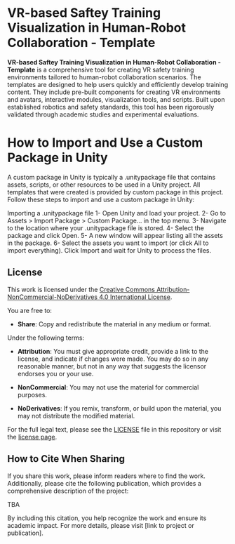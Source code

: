 # VR-based Saftey Training Visualization in Human-Robot Collaboration - Template

**VR-based Saftey Training Visualization in Human-Robot Collaboration - Template** is a comprehensive tool for creating VR safety training environments tailored to human-robot collaboration scenarios. The templates are designed to help users quickly and efficiently develop training content. They include pre-built components for creating VR environments and avatars, interactive modules, visualization tools, and scripts. Built upon established robotics and safety standards, this tool has been rigorously validated through academic studies and experimental evaluations.

# **How to Import and Use a Custom Package in Unity**
A custom package in Unity is typically a .unitypackage file that contains assets, scripts, or other resources to be used in a Unity project. All templates that were created is provided by custom package in this project. Follow these steps to import and use a custom package in Unity:

Importing a .unitypackage file
1- Open Unity and load your project.
2- Go to Assets > Import Package > Custom Package... in the top menu.
3- Navigate to the location where your .unitypackage file is stored.
4- Select the package and click Open.
5- A new window will appear listing all the assets in the package.
6- Select the assets you want to import (or click All to import everything).
Click Import and wait for Unity to process the files.

## License

This work is licensed under the [Creative Commons Attribution-NonCommercial-NoDerivatives 4.0 International License](https://creativecommons.org/licenses/by-nc-nd/4.0/).

You are free to:

- **Share**: Copy and redistribute the material in any medium or format.

Under the following terms:

- **Attribution**: You must give appropriate credit, provide a link to the license, and indicate if changes were made. You may do so in any reasonable manner, but not in any way that suggests the licensor endorses you or your use.

- **NonCommercial**: You may not use the material for commercial purposes.

- **NoDerivatives**: If you remix, transform, or build upon the material, you may not distribute the modified material.

For the full legal text, please see the [LICENSE](https://creativecommons.org/licenses/by-nc-nd/4.0/legalcode) file in this repository or visit the [license page](https://creativecommons.org/licenses/by-nc-nd/4.0/).

## How to Cite When Sharing

If you share this work, please inform readers where to find the work. Additionally, please cite the following publication, which provides a comprehensive description of the project:

TBA

By including this citation, you help recognize the work and ensure its academic impact. For more details, please visit [link to project or publication].

